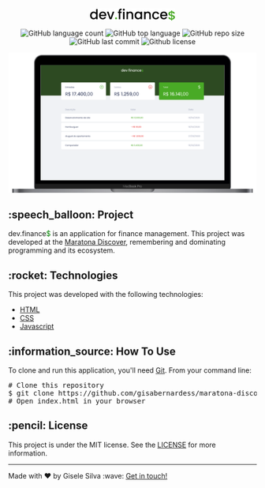 <div id="readme" class="Box-body readme blob js-code-block-container">
  <article class="markdown-body entry-content p-3 p-md-6" itemprop="text">
    <p align="center"><img alt="logo dev.finance$" src="https://github.com/gisabernardess/maratona-discover/blob/main/.github/logo.png"></p>
    <p align="center">
      <img alt="GitHub language count" src="https://img.shields.io/github/languages/count/gisabernardess/maratona-discover">
      <img alt="GitHub top language" src="https://img.shields.io/github/languages/top/gisabernardess/maratona-discover">
      <img alt="GitHub repo size" src="https://img.shields.io/github/repo-size/gisabernardess/maratona-discover">
      <img alt="GitHub last commit" src="https://img.shields.io/github/last-commit/gisabernardess/maratona-discover">
      <img alt="Github license" src="https://img.shields.io/github/license/gisabernardess/maratona-discover">
    </p>
    <p align="center"><img alt="landing dev.finance$" src="https://github.com/gisabernardess/maratona-discover/blob/main/.github/landing.png"></p>
    <h2>:speech_balloon: Project</h2>
    <p>dev.finance<span style="color: green">$</span> is an application for finance management. This project was developed at the <a href="https://maratonadiscover.rocketseat.com.br" rel="nofollow">Maratona Discover</a>, remembering and dominating programming and its ecosystem.</p>
    <h2>:rocket: Technologies</h2>
    <p>This project was developed with the following technologies:</p>
    <ul>
      <li><a href="https://www.w3schools.com/html/" rel="nofollow">HTML</a></li>
      <li><a href="https://www.w3schools.com/css/" rel="nofollow">CSS</a></li>
      <li><a href="https://www.w3schools.com/js/" rel="nofollow">Javascript</a></li>
    </ul>
    <h2>:information_source:</a> How To Use </h2>
    <p>To clone and run this application, you'll need <a href="https://git-scm.com" rel="nofollow">Git</a>. From your command line:</p>
    <div class="highlight highlight-source-shell">
      <pre><span class="pl-c"><span class="pl-c">#</span> Clone this repository</span>
$ git clone https://github.com/gisabernardess/maratona-discover
<span class="pl-c"><span class="pl-c">#</span> Open index.html in your browser</span></pre>
    </div>
    <h2>:pencil: License</h2>
    <p>This project is under the MIT license. See the <a href="https://github.com/gisabernardess/maratona-discover/blob/main/LICENSE" rel="nofollow">LICENSE</a> for more information.</p>
    <hr>
    <p>Made with ♥ by Gisele Silva :wave: <a href="https://www.linkedin.com/in/gisabernardess/" rel="nofollow">Get in touch!</a></p>
  </article>
</div>
